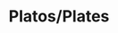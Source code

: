 ---
image: /images/platos.jpg
title: Platos/Plates
description: |-
    A plate is a broad, concave, but mainly flat vessel on which food can be served.
menu_name: platos
order: 4
---